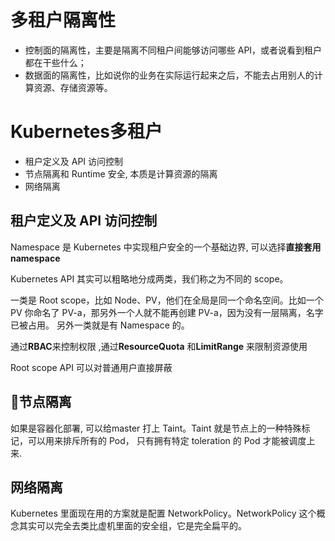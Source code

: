 


# 多租户隔离性

- 控制面的隔离性，主要是隔离不同租户间能够访问哪些 API，或者说看到租户都在干些什么；
- 数据面的隔离性，比如说你的业务在实际运行起来之后，不能去占用别人的计算资源、存储资源等。

# Kubernetes多租户

- 租户定义及 API 访问控制
- 节点隔离和 Runtime 安全, 本质是计算资源的隔离
- 网络隔离

## 租户定义及 API 访问控制

Namespace 是 Kubernetes 中实现租户安全的一个基础边界, 可以选择**直接套用namespace**

Kubernetes API 其实可以粗略地分成两类，我们称之为不同的 scope。

一类是 Root scope，比如 Node、PV，他们在全局是同一个命名空间。比如一个 PV 你命名了 PV-a，那另外一个人就不能再创建 PV-a，因为没有一层隔离，名字已被占用。
另外一类就是有 Namespace 的。

通过**RBAC**来控制权限 ,通过**ResourceQuota** 和**LimitRange** 来限制资源使用

Root scope API 可以对普通用户直接屏蔽

## 节点隔离

如果是容器化部署, 可以给master 打上 Taint。Taint 就是节点上的一种特殊标记，可以用来排斥所有的 Pod， 只有拥有特定 toleration 的 Pod 才能被调度上来.

## 网络隔离

Kubernetes 里面现在用的方案就是配置 NetworkPolicy。NetworkPolicy 这个概念其实可以完全去类比虚机里面的安全组，它是完全扁平的。
